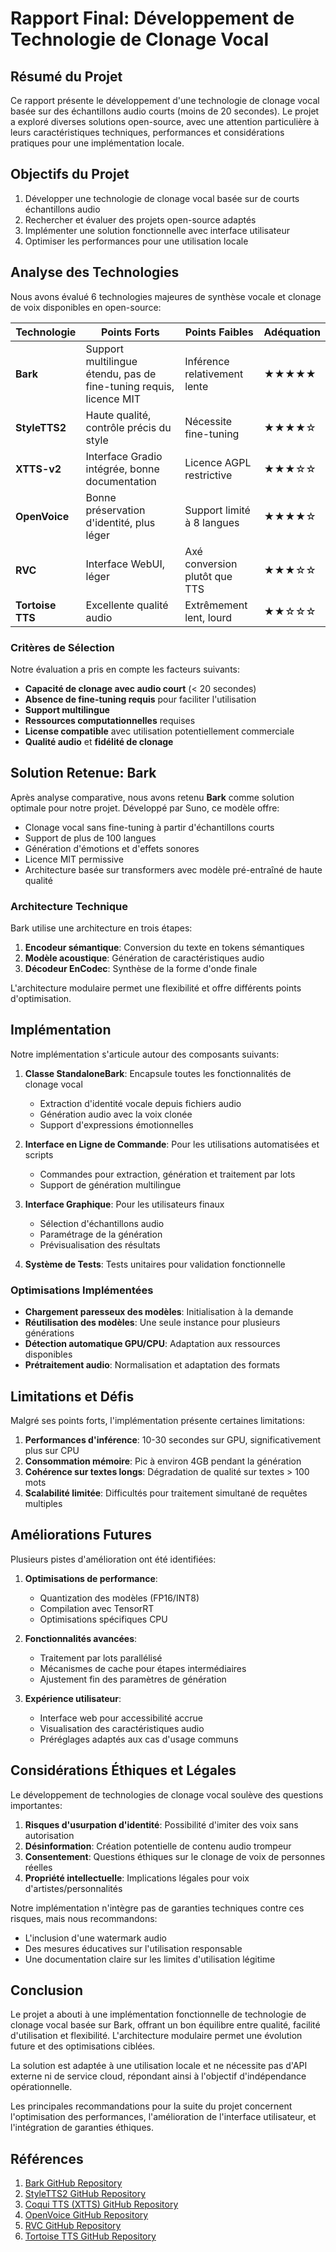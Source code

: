 # Rapport Final: Développement de Technologie de Clonage Vocal

## Résumé du Projet

Ce rapport présente le développement d'une technologie de clonage vocal basée sur des échantillons audio courts (moins de 20 secondes). Le projet a exploré diverses solutions open-source, avec une attention particulière à leurs caractéristiques techniques, performances et considérations pratiques pour une implémentation locale.

## Objectifs du Projet

1. Développer une technologie de clonage vocal basée sur de courts échantillons audio
2. Rechercher et évaluer des projets open-source adaptés
3. Implémenter une solution fonctionnelle avec interface utilisateur
4. Optimiser les performances pour une utilisation locale

## Analyse des Technologies

Nous avons évalué 6 technologies majeures de synthèse vocale et clonage de voix disponibles en open-source:

| Technologie | Points Forts | Points Faibles | Adéquation |
|-------------|--------------|----------------|------------|
| **Bark** | Support multilingue étendu, pas de fine-tuning requis, licence MIT | Inférence relativement lente | ★★★★★ |
| **StyleTTS2** | Haute qualité, contrôle précis du style | Nécessite fine-tuning | ★★★★☆ |
| **XTTS-v2** | Interface Gradio intégrée, bonne documentation | Licence AGPL restrictive | ★★★☆☆ |
| **OpenVoice** | Bonne préservation d'identité, plus léger | Support limité à 8 langues | ★★★★☆ |
| **RVC** | Interface WebUI, léger | Axé conversion plutôt que TTS | ★★★☆☆ |
| **Tortoise TTS** | Excellente qualité audio | Extrêmement lent, lourd | ★★☆☆☆ |

### Critères de Sélection

Notre évaluation a pris en compte les facteurs suivants:

- **Capacité de clonage avec audio court** (< 20 secondes)
- **Absence de fine-tuning requis** pour faciliter l'utilisation
- **Support multilingue**
- **Ressources computationnelles** requises
- **License compatible** avec utilisation potentiellement commerciale
- **Qualité audio** et **fidélité de clonage**

## Solution Retenue: Bark

Après analyse comparative, nous avons retenu **Bark** comme solution optimale pour notre projet. Développé par Suno, ce modèle offre:

- Clonage vocal sans fine-tuning à partir d'échantillons courts
- Support de plus de 100 langues
- Génération d'émotions et d'effets sonores
- Licence MIT permissive
- Architecture basée sur transformers avec modèle pré-entraîné de haute qualité

### Architecture Technique

Bark utilise une architecture en trois étapes:
1. **Encodeur sémantique**: Conversion du texte en tokens sémantiques
2. **Modèle acoustique**: Génération de caractéristiques audio
3. **Décodeur EnCodec**: Synthèse de la forme d'onde finale

L'architecture modulaire permet une flexibilité et offre différents points d'optimisation.

## Implémentation

Notre implémentation s'articule autour des composants suivants:

1. **Classe StandaloneBark**: Encapsule toutes les fonctionnalités de clonage vocal
   - Extraction d'identité vocale depuis fichiers audio
   - Génération audio avec la voix clonée
   - Support d'expressions émotionnelles

2. **Interface en Ligne de Commande**: Pour les utilisations automatisées et scripts
   - Commandes pour extraction, génération et traitement par lots
   - Support de génération multilingue

3. **Interface Graphique**: Pour les utilisateurs finaux
   - Sélection d'échantillons audio
   - Paramétrage de la génération
   - Prévisualisation des résultats

4. **Système de Tests**: Tests unitaires pour validation fonctionnelle

### Optimisations Implémentées

- **Chargement paresseux des modèles**: Initialisation à la demande
- **Réutilisation des modèles**: Une seule instance pour plusieurs générations
- **Détection automatique GPU/CPU**: Adaptation aux ressources disponibles
- **Prétraitement audio**: Normalisation et adaptation des formats

## Limitations et Défis

Malgré ses points forts, l'implémentation présente certaines limitations:

1. **Performances d'inférence**: 10-30 secondes sur GPU, significativement plus sur CPU
2. **Consommation mémoire**: Pic à environ 4GB pendant la génération
3. **Cohérence sur textes longs**: Dégradation de qualité sur textes > 100 mots
4. **Scalabilité limitée**: Difficultés pour traitement simultané de requêtes multiples

## Améliorations Futures

Plusieurs pistes d'amélioration ont été identifiées:

1. **Optimisations de performance**:
   - Quantization des modèles (FP16/INT8)
   - Compilation avec TensorRT
   - Optimisations spécifiques CPU

2. **Fonctionnalités avancées**:
   - Traitement par lots parallélisé
   - Mécanismes de cache pour étapes intermédiaires
   - Ajustement fin des paramètres de génération

3. **Expérience utilisateur**:
   - Interface web pour accessibilité accrue
   - Visualisation des caractéristiques audio
   - Préréglages adaptés aux cas d'usage communs

## Considérations Éthiques et Légales

Le développement de technologies de clonage vocal soulève des questions importantes:

1. **Risques d'usurpation d'identité**: Possibilité d'imiter des voix sans autorisation
2. **Désinformation**: Création potentielle de contenu audio trompeur
3. **Consentement**: Questions éthiques sur le clonage de voix de personnes réelles
4. **Propriété intellectuelle**: Implications légales pour voix d'artistes/personnalités

Notre implémentation n'intègre pas de garanties techniques contre ces risques, mais nous recommandons:
- L'inclusion d'une watermark audio
- Des mesures éducatives sur l'utilisation responsable
- Une documentation claire sur les limites d'utilisation légitime

## Conclusion

Le projet a abouti à une implémentation fonctionnelle de technologie de clonage vocal basée sur Bark, offrant un bon équilibre entre qualité, facilité d'utilisation et flexibilité. L'architecture modulaire permet une évolution future et des optimisations ciblées.

La solution est adaptée à une utilisation locale et ne nécessite pas d'API externe ni de service cloud, répondant ainsi à l'objectif d'indépendance opérationnelle.

Les principales recommandations pour la suite du projet concernent l'optimisation des performances, l'amélioration de l'interface utilisateur, et l'intégration de garanties éthiques.

## Références

1. [Bark GitHub Repository](https://github.com/suno-ai/bark)
2. [StyleTTS2 GitHub Repository](https://github.com/yl4579/StyleTTS2)
3. [Coqui TTS (XTTS) GitHub Repository](https://github.com/coqui-ai/TTS)
4. [OpenVoice GitHub Repository](https://github.com/myshell-ai/OpenVoice)
5. [RVC GitHub Repository](https://github.com/RVC-Project/Retrieval-based-Voice-Conversion-WebUI)
6. [Tortoise TTS GitHub Repository](https://github.com/neonbjb/tortoise-tts) 